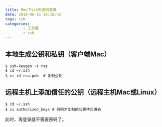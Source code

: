 ```yaml
---
title: Mac下ssh免密码登录
date: 2018-06-11 18:16:42
tags: ssh
categories:
        - 工具篇
        - ssh
---
```

## 本地生成公钥和私钥（客户端Mac）
	
	$ ssh-keygen -t rsa
	$ cd ~/.ssh
	$ vi id_rsa.pub  # 复制公钥
## 远程主机上添加信任的公钥（远程主机Mac或Linux）
	$ cd ~/.ssh
	$ vi authorized_keys # 将刚才复制的公钥拷贝进去

此时，再登录就不需要密码了。

